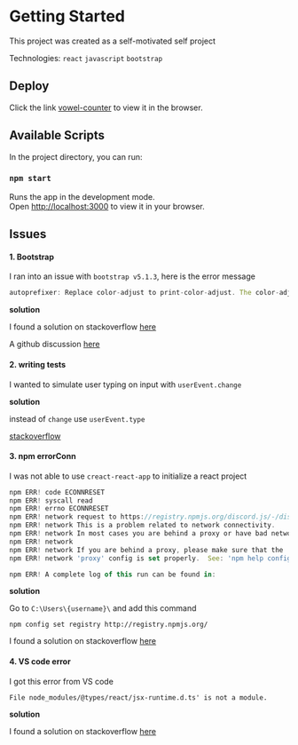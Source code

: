 # Getting Started

This project was created as a self-motivated self project

Technologies: `react` `javascript` `bootstrap`

## Deploy

Click the link [vowel-counter](https://ifeanyi-vowel-counter.netlify.app) to view it in the browser.

## Available Scripts

In the project directory, you can run:

### `npm start`

Runs the app in the development mode.\
Open [http://localhost:3000](http://localhost:3000) to view it in your browser.


## Issues


#### 1. Bootstrap

I ran into an issue with `bootstrap v5.1.3`, here is the error message

```javascript
autoprefixer: Replace color-adjust to print-color-adjust. The color-adjust shorthand is currently deprecated.
```

**solution**

I found a solution on stackoverflow [here](https://stackoverflow.com/a/72980092/17171424)

A github discussion [here](https://github.com/twbs/bootstrap/issues/36259#issuecomment-1119095459)


#### 2. writing tests

I wanted to simulate user typing on input with `userEvent.change`

**solution**

instead of `change` use `userEvent.type`


[stackoverflow](https://stackoverflow.com/a/72124281/17171424)


#### 3. npm errorConn

I was not able to use `creact-react-app` to initialize a react project

```javascript
npm ERR! code ECONNRESET
npm ERR! syscall read
npm ERR! errno ECONNRESET
npm ERR! network request to https://registry.npmjs.org/discord.js/-/discord.js-13.1.0.tgz failed, reason: read ECONNRESET
npm ERR! network This is a problem related to network connectivity.
npm ERR! network In most cases you are behind a proxy or have bad network settings.
npm ERR! network
npm ERR! network If you are behind a proxy, please make sure that the
npm ERR! network 'proxy' config is set properly.  See: 'npm help config'

npm ERR! A complete log of this run can be found in:

```

**solution**

Go to `C:\Users\{username}\` and add this command

`npm config set registry http://registry.npmjs.org/`

I found a solution on stackoverflow [here](https://stackoverflow.com/a/68870880/17171424)

#### 4. VS code error

I got this error from VS code 

``File node_modules/@types/react/jsx-runtime.d.ts' is not a module.``

**solution**

I found a solution on stackoverflow [here](https://stackoverflow.com/a/73284349/17171424)